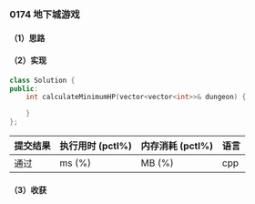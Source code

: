 ### 0174 地下城游戏

#### （1）思路

#### （2）实现

```cpp
class Solution {
public:
    int calculateMinimumHP(vector<vector<int>>& dungeon) {

    }
};
```

| 提交结果 | 执行用时 (pctl%) | 内存消耗 (pctl%) | 语言 |
|:---------|:-----------------|:-----------------|:-----|
| 通过     |  ms (%)   |  MB (%)  | cpp  |

#### （3）收获

